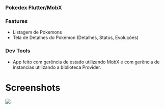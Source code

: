 ### Pokedex Flutter/MobX

### Features

- Listagem de Pokemons
- Tela de Detalhes do Pokemon (Detalhes, Status, Evoluções)

### Dev Tools
- App feito com gerência de estado utilizando MobX e com gerência de instancias utilizando a biblioteca Provider.

# Screenshots

![](https://raw.githubusercontent.com/RenatoLucasMota/UDSPautas/master/screenshots/1.png?token=AFSVQRG532IRQLLYKCHWTYS6HA2FQ)
